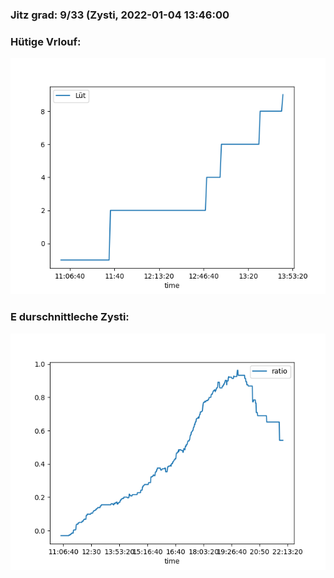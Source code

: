 ### Jitz grad: 9/33 (Zysti, 2022-01-04 13:46:00

### Hütige Vrlouf:
![Graph](Today.png)

### E durschnittleche Zysti:
![Graph](Zysti.png)